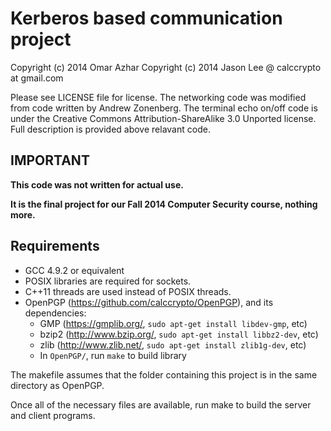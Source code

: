 # Kerberos based communication project

Copyright (c) 2014 Omar Azhar
Copyright (c) 2014 Jason Lee @ calccrypto at gmail.com

Please see LICENSE file for license. 
The networking code was modified from code written by Andrew Zonenberg.
The terminal echo on/off code is under the Creative Commons Attribution-ShareAlike 3.0 Unported license. Full description is provided above relavant code.

## IMPORTANT
**This code was not written for actual use.**

**It is the final project for our Fall 2014 Computer Security course, nothing more.**

## Requirements
- GCC 4.9.2 or equivalent
- POSIX libraries are required for sockets.
- C++11 threads are used instead of POSIX threads.
- OpenPGP (https://github.com/calccrypto/OpenPGP), and its dependencies:
  - GMP (<https://gmplib.org/>, `sudo apt-get install libdev-gmp`, etc)
  - bzip2 (<http://www.bzip.org/>, `sudo apt-get install libbz2-dev`, etc)
  - zlib (<http://www.zlib.net/>, `sudo apt-get install zlib1g-dev`, etc)
  - In `OpenPGP/`, run `make` to build library

The makefile assumes that the folder containing this
project is in the same directory as OpenPGP.

Once all of the necessary files are available, run make to build the server and client programs.
